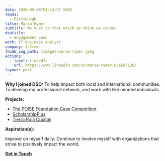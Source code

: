 ```yaml
---
date: 2020-05-06T01:14:57.500Z
teams:
  - Pittsburgh
title: Maria Rymer
subtitle: We must do that which we think we cannot
dsotitle:
  - Engagement Lead
work: IT Business Analyst
company: J.Crew
thumb_img_path: /images/maria-rymer.jpeg
actions:
  - label: LinkedIn
    url: https://www.linkedin.com/in/maria-rymer-03a5b7126/
layout: post
---
```

**Why I joined DSO:** To help impact both local and international communities. To develop my professional network, and work with like minded individuals

**Projects:** 

- [The POISE Foundation Case Competition](https://www.dsoglobal.org/posts/poise-foundation/)
- [ScholarshipPlus](https://dsoglobal.org/posts/scholarship-plus/)
- [Tierra Roja Cuxitali](http://www.tierrarojacuxtitali.org/)

**Aspiration(s):**

Improve on myself daily; Continue to involve myself with organizations that strive to positively impact the world.

**[Get in Touch](mailto:mariarymer@dsoglobal.org)**
